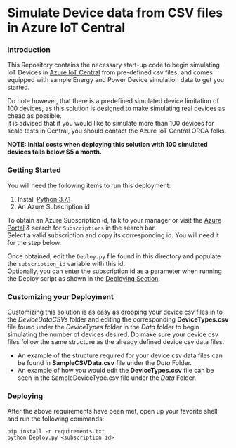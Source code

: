 # Simulate Device data from CSV files in Azure IoT Central

### Introduction
This Repository contains the necessary start-up code to begin simulating IoT Devices in [Azure IoT Central](https://azure.microsoft.com/en-us/services/iot-central/) from pre-defined csv files, and comes equipped with sample Energy and Power Device simulation data to get you started. <br />

Do note however, that there is a predefined simulated device limitation of 100 devices, as this solution is designed to make simulating real devices as cheap as possible. <br />
It is advised that if you would like to simulate more than 100 devices for scale tests in Central, you should contact the Azure IoT Central ORCA folks.

**NOTE: Initial costs when deploying this solution with 100 simulated devices falls below $5 a month.**

### Getting Started
You will need the following items to run this deployment:
1. Install [Python 3.7.1](https://www.python.org/downloads/release/python-371/) <br />
1. An Azure Subscription id

To obtain an Azure Subscription id, talk to your manager or visit the [Azure Portal](https://portal.azure.com) & search for `Subscriptions` in the search bar. <br />
Select a valid subscription and copy its corresponding id. You will need it for the step below.

Once obtained, edit the `Deploy.py` file found in this directory and populate the `subscription_id` variable with this id. <br />
Optionally, you can enter the subscription id as a parameter when running the Deploy script as shown in the [Deploying Section](#Deploying). <br />

### Customizing your Deployment
Customizing this solution is as easy as dropping your device csv files in to the *DeviceDataCSVs* folder and editing the corresponding **DeviceTypes.csv** file found under the *DeviceTypes* folder in the *Data* folder to begin simulating the number of devices desired. Do make sure your device csv files follow the same structure as the already defined device csv data files. <br />

* An example of the structure required for your device csv data files can be found in **SampleCSVData.csv** file under the *Data* Folder.
* An example of how you would edit the **DeviceTypes.csv** file can be seen in the SampleDeviceType.csv file under the *Data* Folder.

### Deploying 

After the above requirements have been met, open up your favorite shell and run the following commands:

`pip install -r requirements.txt` <br />
`python Deploy.py <subscription id> `